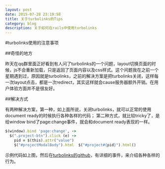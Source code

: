```yaml
---
layout: post
date: 2015-07-28 23:19:58
title: 关于turbolinks的Tips
category: blog
description: 关于如何在rails中使用turbolinks
---
```

#turbolinks使用的注意事项

##奇怪的地方

昨天在qq群里面正好看到有人问了turbolinks的一个问题，layout切换页面的时候，js不会重新加载，只是返回了页面内容以及css样式。这个问题我在之前一个星期遇到过，原因就是turbolinks，之前的解决方案是把turbolinks关闭，这样每一次layout点击，都是一次redirect，其实这样就会cause服务器额外开销。在用户体验方面并不是很友好。

##解决方式

有两种解决方案，第一种，如上面所说，关闭turbolinks，就可以正常的使用document ready的时候执行各种各样的代码；
第二种方式，就比较tricky了，是给window bind了page:change事件，就会和document ready表现的一样。

```ruby
$(window).bind 'page:change', ->
  $(".project-btn").click (e) ->
    pid = $(this).attr("value")
    $("#projectModalBody").html  $("#project#{pid}").html()
```

示例代码如上图，然后在[turbolinks的github](https://github.com/rails/turbolinks)，有详细的事件，来介绍各种各样的行为。
